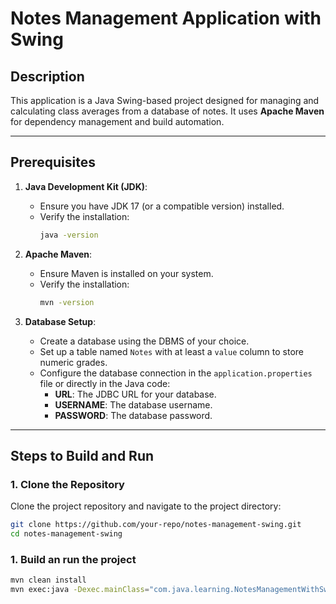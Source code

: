 # Notes Management Application with Swing

## Description
This application is a Java Swing-based project designed for managing and calculating class averages from a database of notes. It uses **Apache Maven** for dependency management and build automation.

---

## Prerequisites
1. **Java Development Kit (JDK)**:
   - Ensure you have JDK 17 (or a compatible version) installed.
   - Verify the installation:
     ```bash
     java -version
     ```

2. **Apache Maven**:
   - Ensure Maven is installed on your system.
   - Verify the installation:
     ```bash
     mvn -version
     ```

3. **Database Setup**:
   - Create a database using the DBMS of your choice.
   - Set up a table named `Notes` with at least a `value` column to store numeric grades.
   - Configure the database connection in the `application.properties` file or directly in the Java code:
     - **URL**: The JDBC URL for your database.
     - **USERNAME**: The database username.
     - **PASSWORD**: The database password.

---

## Steps to Build and Run

### 1. Clone the Repository
Clone the project repository and navigate to the project directory:
```bash
git clone https://github.com/your-repo/notes-management-swing.git
cd notes-management-swing
```
### 1. Build an run the project
```bash
mvn clean install
mvn exec:java -Dexec.mainClass="com.java.learning.NotesManagementWithSwing"
```

